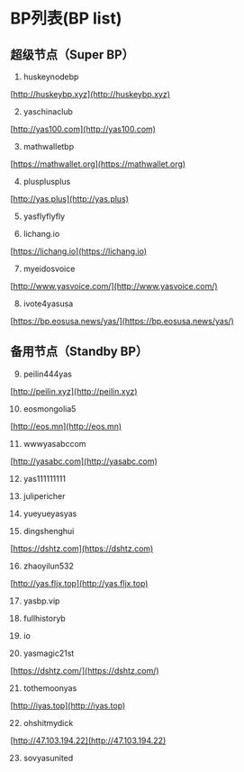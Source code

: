 # BP列表(BP list)

## 超级节点（Super BP）
1. huskeynodebp 

  [http://huskeybp.xyz](http://huskeybp.xyz)

2. yaschinaclub

  [http://yas100.com](http://yas100.com)

3. mathwalletbp

  [https://mathwallet.org](https://mathwallet.org)
  
4. plusplusplus

  [http://yas.plus](http://yas.plus)
  
5. yasflyflyfly

6. lichang.io

  [https://lichang.io](https://lichang.io)
  
7. myeidosvoice

  [http://www.yasvoice.com/](http://www.yasvoice.com/)

8. ivote4yasusa

  [https://bp.eosusa.news/yas/](https://bp.eosusa.news/yas/)

## 备用节点（Standby BP）
9. peilin444yas

  [http://peilin.xyz](http://peilin.xyz)

10. eosmongolia5

  [http://eos.mn](http://eos.mn)

11. wwwyasabccom

  [http://yasabc.com](http://yasabc.com)

12. yas111111111

13. julipericher

14. yueyueyasyas

15. dingshenghui

  [https://dshtz.com](https://dshtz.com)

16. zhaoyilun532

  [http://yas.fljx.top](http://yas.fljx.top)

17. yasbp.vip

18. fullhistoryb

19. io

20. yasmagic21st
  
  [https://dshtz.com/](https://dshtz.com/)
    
21. tothemoonyas

  [http://iyas.top](http://iyas.top)


22. ohshitmydick

  [http://47.103.194.22](http://47.103.194.22)

23. sovyasunited
